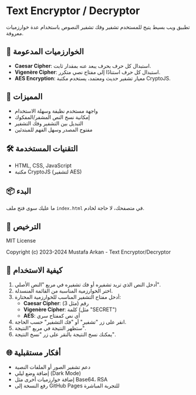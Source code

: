 # Text Encryptor / Decryptor

تطبيق ويب بسيط يتيح للمستخدم تشفير وفك تشفير النصوص باستخدام عدة خوارزميات معروفة.

## 🔐 الخوارزميات المدعومة

- **Caesar Cipher**: استبدال كل حرف بحرف يبعد عنه بمقدار ثابت.
- **Vigenère Cipher**: استبدال كل حرف استنادًا إلى مفتاح نصي متكرر.
- **AES Encryption**: معيار تشفير حديث ومعتمد، يستخدم مكتبة CryptoJS.

## 🚀 المميزات

- واجهة مستخدم نظيفة وسهلة الاستخدام
- إمكانية نسخ النص المشفر/المفكوك
- التبديل بين التشفير وفك التشفير
- مفتوح المصدر وسهل الفهم للمبتدئين

## 🛠️ التقنيات المستخدمة

- HTML, CSS, JavaScript
- مكتبة CryptoJS (لتشفير AES)

## 📦 البدء

ما عليك سوى فتح ملف `index.html` في متصفحك، لا حاجة لخادم.

## 📄 الترخيص

MIT License

Copyright (c) 2023-2024 Mustafa Arkan - Text Encryptor/Decryptor

## 🧪 كيفية الاستخدام

1. أدخل النص الذي تريد تشفيره أو فك تشفيره في مربع "النص الأصلي".
2. اختر الخوارزمية المناسبة من القائمة المنسدلة.
3. أدخل مفتاح التشفير المناسب للخوارزمية المختارة:
   - **Caesar Cipher**: رقم (مثل 3)
   - **Vigenère Cipher**: كلمة (مثل "SECRET")
   - **AES**: أي نص كمفتاح سري
4. انقر على زر "تشفير" أو "فك التشفير" حسب الحاجة.
5. ستظهر النتيجة في مربع "النتيجة".
6. يمكنك نسخ النتيجة بالنقر على زر "نسخ النتيجة".

## 🌐 أفكار مستقبلية

- دعم تشفير الصور أو الملفات النصية
- إضافة وضع ليلي (Dark Mode)
- إضافة خوارزميات أخرى مثل Base64، RSA
- رفع النسخة إلى GitHub Pages للتجربة المباشرة